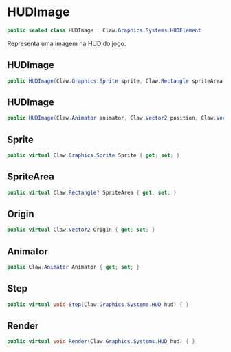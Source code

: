 # HUDImage
```csharp
public sealed class HUDImage : Claw.Graphics.Systems.HUDElement
```
Representa uma imagem na HUD do jogo.<br />
## HUDImage
```csharp
public HUDImage(Claw.Graphics.Sprite sprite, Claw.Rectangle spriteArea, Claw.Vector2 position, Claw.Vector2 scale, Claw.Vector2 origin) { }
```
## HUDImage
```csharp
public HUDImage(Claw.Animator animator, Claw.Vector2 position, Claw.Vector2 scale) { }
```
## Sprite
```csharp
public virtual Claw.Graphics.Sprite Sprite { get; set; } 
```
## SpriteArea
```csharp
public virtual Claw.Rectangle? SpriteArea { get; set; } 
```
## Origin
```csharp
public virtual Claw.Vector2 Origin { get; set; } 
```
## Animator
```csharp
public Claw.Animator Animator { get; set; } 
```
## Step
```csharp
public virtual void Step(Claw.Graphics.Systems.HUD hud) { }
```
## Render
```csharp
public virtual void Render(Claw.Graphics.Systems.HUD hud) { }
```
